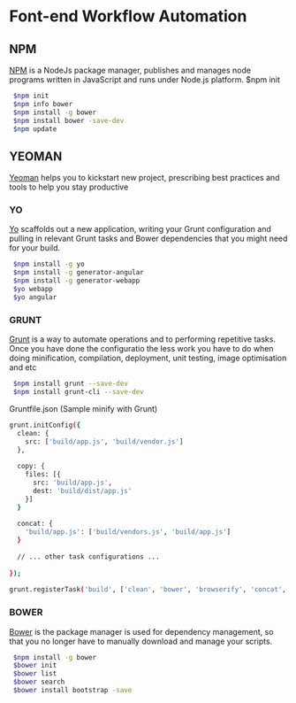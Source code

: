 # Font-end Workflow Automation

## NPM 
[NPM](https://www.npmjs.com/) is a NodeJs package manager, publishes and manages node programs written in JavaScript and runs under Node.js platform.
$npm init

```sh
 $npm init
 $npm info bower
 $npm install -g bower
 $npm install bower -save-dev
 $npm update
```

## YEOMAN
[Yeoman](http://yeoman.io/) helps you to kickstart new project, prescribing best practices and tools to help you stay productive
### YO
[Yo](http://bower.io/) scaffolds out a new application, writing your Grunt configuration and pulling in relevant Grunt tasks and Bower dependencies that you might need for your build.

```sh
 $npm install -g yo
 $npm install -g generator-angular
 $npm install -g generator-webapp
 $yo webapp
 $yo angular
```

### GRUNT
[Grunt](http://gruntjs.com/) is a way to automate operations and to performing repetitive tasks. Once you have done the configuratio the less work you have to do when doing minification, compilation, deployment, unit testing, image optimisation and etc

```sh
 $npm install grunt --save-dev
 $npm install grunt-cli --save-dev
```

Gruntfile.json (Sample minify with Grunt)
```sh
grunt.initConfig({
  clean: {
    src: ['build/app.js', 'build/vendor.js']
  },
  
  copy: {
    files: [{
      src: 'build/app.js',
      dest: 'build/dist/app.js'
    }]
  }
  
  concat: {
    'build/app.js': ['build/vendors.js', 'build/app.js']
  }
  
  // ... other task configurations ...
  
});
 
grunt.registerTask('build', ['clean', 'bower', 'browserify', 'concat', 'copy']);
```

### BOWER
[Bower](http://bower.io/) is the package manager is used for dependency management, so that you no longer have to manually download and manage your scripts.

```sh
 $npm install -g bower
 $bower init
 $bower list
 $bower search
 $bower install bootstrap -save
```
